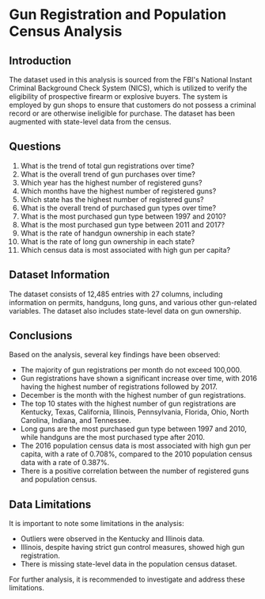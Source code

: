 # Gun Registration and Population Census Analysis

## Introduction

The dataset used in this analysis is sourced from the FBI's National Instant Criminal Background Check System (NICS), which is utilized to verify the eligibility of prospective firearm or explosive buyers. The system is employed by gun shops to ensure that customers do not possess a criminal record or are otherwise ineligible for purchase. The dataset has been augmented with state-level data from the census.

## Questions

1. What is the trend of total gun registrations over time?
2. What is the overall trend of gun purchases over time?
3. Which year has the highest number of registered guns?
4. Which months have the highest number of registered guns?
5. Which state has the highest number of registered guns?
6. What is the overall trend of purchased gun types over time?
7. What is the most purchased gun type between 1997 and 2010?
8. What is the most purchased gun type between 2011 and 2017?
9. What is the rate of handgun ownership in each state?
10. What is the rate of long gun ownership in each state?
11. Which census data is most associated with high gun per capita?

## Dataset Information

The dataset consists of 12,485 entries with 27 columns, including information on permits, handguns, long guns, and various other gun-related variables. The dataset also includes state-level data on gun ownership.

## Conclusions

Based on the analysis, several key findings have been observed:

- The majority of gun registrations per month do not exceed 100,000.
- Gun registrations have shown a significant increase over time, with 2016 having the highest number of registrations followed by 2017.
- December is the month with the highest number of gun registrations.
- The top 10 states with the highest number of gun registrations are Kentucky, Texas, California, Illinois, Pennsylvania, Florida, Ohio, North Carolina, Indiana, and Tennessee.
- Long guns are the most purchased gun type between 1997 and 2010, while handguns are the most purchased type after 2010.
- The 2016 population census data is most associated with high gun per capita, with a rate of 0.708%, compared to the 2010 population census data with a rate of 0.387%.
- There is a positive correlation between the number of registered guns and population census.

## Data Limitations

It is important to note some limitations in the analysis:

- Outliers were observed in the Kentucky and Illinois data.
- Illinois, despite having strict gun control measures, showed high gun registration.
- There is missing state-level data in the population census dataset.

For further analysis, it is recommended to investigate and address these limitations.
